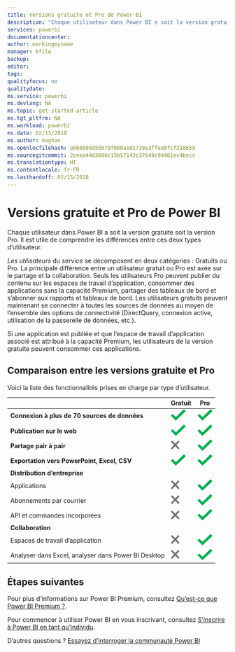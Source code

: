 ```yaml
---
title: Versions gratuite et Pro de Power BI
description: "Chaque utilisateur dans Power BI a soit la version gratuite soit la version Pro. Il est utile de comprendre les différences entre ces deux types d’utilisateur."
services: powerbi
documentationcenter: 
author: markingmyname
manager: kfile
backup: 
editor: 
tags: 
qualityfocus: no
qualitydate: 
ms.service: powerbi
ms.devlang: NA
ms.topic: get-started-article
ms.tgt_pltfrm: NA
ms.workload: powerbi
ms.date: 02/13/2018
ms.author: maghan
ms.openlocfilehash: a666099d55b70f088a101738e3ffea8fcf218659
ms.sourcegitcommit: 2ceea44d3606c15b57142c37649c9d481ec4becc
ms.translationtype: HT
ms.contentlocale: fr-FR
ms.lasthandoff: 02/15/2018
---
```

# <a name="power-bi-free-vs-pro"></a>Versions gratuite et Pro de Power BI
Chaque utilisateur dans Power BI a soit la version gratuite soit la version Pro. Il est utile de comprendre les différences entre ces deux types d’utilisateur.

*Les utilisateurs* du service se décomposent en deux catégories : Gratuits ou Pro. La principale différence entre un utilisateur gratuit ou Pro est axée sur le partage et la collaboration. Seuls les utilisateurs Pro peuvent publier du contenu sur les espaces de travail d’application, consommer des applications sans la capacité Premium, partager des tableaux de bord et s’abonner aux rapports et tableaux de bord. Les utilisateurs gratuits peuvent maintenant se connecter à toutes les sources de données au moyen de l’ensemble des options de connectivité (DirectQuery, connexion active, utilisation de la passerelle de données, etc.).

Si une application est publiée et que l’espace de travail d’application associé est attribué à la capacité Premium, les utilisateurs de la version gratuite peuvent consommer ces applications.

## <a name="free-vs-pro-comparison"></a>Comparaison entre les versions gratuite et Pro
Voici la liste des fonctionnalités prises en charge par type d’utilisateur.

|  | Gratuit | Pro |
| --- | --- | --- |
| **Connexion à plus de 70 sources de données** |![](media/service-free-vs-pro/available.png "Disponible") |![](media/service-free-vs-pro/available.png "Disponible") |
| **Publication sur le web** |![](media/service-free-vs-pro/available.png "Disponible") |![](media/service-free-vs-pro/available.png "Disponible") |
| **Partage pair à pair** |![](media/service-free-vs-pro/not-available.png "Non disponible") |![](media/service-free-vs-pro/available.png "Disponible") |
| **Exportation vers PowerPoint, Excel, CSV** |![](media/service-free-vs-pro/available.png "Disponible") |![](media/service-free-vs-pro/available.png "Disponible") |
| **Distribution d’entreprise** | | |
| Applications |![](media/service-free-vs-pro/not-available.png "Non disponible") |![](media/service-free-vs-pro/available.png "Disponible") |
| Abonnements par courrier |![](media/service-free-vs-pro/not-available.png "Non disponible") |![](media/service-free-vs-pro/available.png "Disponible") |
| API et commandes incorporées |![](media/service-free-vs-pro/not-available.png "Non disponible") |![](media/service-free-vs-pro/available.png "Disponible") |
| **Collaboration** | | |
| Espaces de travail d’application |![](media/service-free-vs-pro/not-available.png "Non disponible") |![](media/service-free-vs-pro/available.png "Disponible") |
| Analyser dans Excel, analyser dans Power BI Desktop |![](media/service-free-vs-pro/not-available.png "Non disponible") |![](media/service-free-vs-pro/available.png "Disponible") |

## <a name="next-steps"></a>Étapes suivantes
Pour plus d’informations sur Power BI Premium, consultez [Qu’est-ce que Power BI Premium ?](service-premium.md).

Pour commencer à utiliser Power BI en vous inscrivant, consultez [S’inscrire à Power BI en tant qu’individu](service-self-service-signup-for-power-bi.md).

D’autres questions ? [Essayez d’interroger la communauté Power BI](https://community.powerbi.com/)

